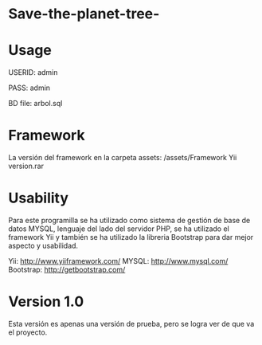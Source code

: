 Save-the-planet-tree-
=====================


Usage
===============

USERID: admin

PASS: admin 

BD file: arbol.sql

Framework
===============

La versión del framework en la carpeta assets:
/assets/Framework Yii version.rar


Usability
===============
Para este programilla se ha utilizado como sistema de gestión de base de datos MYSQL, lenguaje del lado del servidor PHP, se ha utilizado el framework Yii y  también se ha utilizado la libreria Bootstrap para dar mejor aspecto y usabilidad.

Yii: http://www.yiiframework.com/
MYSQL: http://www.mysql.com/
Bootstrap: http://getbootstrap.com/


Version 1.0
===============
Esta versión es apenas una versión de prueba, pero se logra ver de que va el proyecto.
